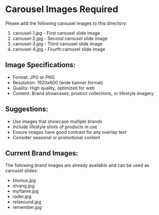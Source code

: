 # Carousel Images Required

Please add the following carousel images to this directory:

1. carousel-1.jpg - First carousel slide image
2. carousel-2.jpg - Second carousel slide image
3. carousel-3.jpg - Third carousel slide image
4. carousel-4.jpg - Fourth carousel slide image

## Image Specifications:
- Format: JPG or PNG
- Resolution: 1920x600 (wide banner format)
- Quality: High quality, optimized for web
- Content: Brand showcases, product collections, or lifestyle imagery

## Suggestions:
- Use images that showcase multiple brands
- Include lifestyle shots of products in use
- Ensure images have good contrast for any overlay text
- Consider seasonal or promotional content

## Current Brand Images:
The following brand images are already available and can be used as carousel slides:
- blomus.jpg
- elvang.jpg
- myflame.jpg
- rader.jpg
- relaxound.jpg
- remember.jpg
